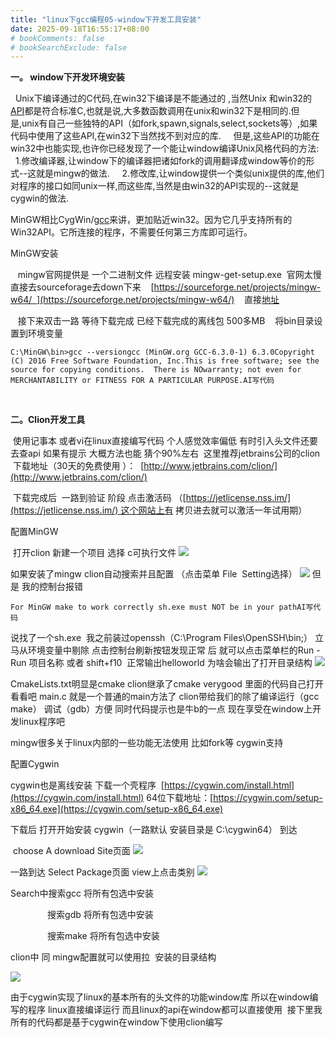 ```yaml
---
title: "linux下gcc编程05-window下开发工具安装"
date: 2025-09-18T16:55:17+08:00
# bookComments: false
# bookSearchExclude: false
---
```


**一。 window下开发环境安装**

 
  Unix下编译通过的C代码,在win32下编译是不能通过的 ,当然Unix 和win32的[API](https://so.csdn.net/so/search?q=API&spm=1001.2101.3001.7020)都是符合标准C,也就是说,大多数函数调用在unix和win32下是相同的.但是,unix有自己一些独特的API（如fork,spawn,signals,select,sockets等）,如果代码中使用了这些API,在win32下当然找不到对应的库.
     但是,这些API的功能在win32中也能实现,也许你已经发现了一个能让window编译Unix风格代码的方法:
     1.修改编译器,让window下的编译器把诸如fork的调用翻译成window等价的形式--这就是mingw的做法.
     2.修改库,让window提供一个类似unix提供的库,他们对程序的接口如同unix一样,而这些库,当然是由win32的API实现的--这就是cygwin的做法.

 
MinGW相比CygWin/[gcc](https://so.csdn.net/so/search?q=gcc&spm=1001.2101.3001.7020)来讲，更加贴近win32。因为它几乎支持所有的Win32API。它所连接的程序，不需要任何第三方库即可运行。

 
MinGW安装 

 
   mingw官网提供是 一个二进制文件 远程安装 mingw-get-setup.exe  官网太慢直接去sourceforage去down下来
    [https://sourceforge.net/projects/mingw-w64/  ](https://sourceforge.net/projects/mingw-w64/)
    直接[地址](https://sourceforge.net/projects/mingw-w64/files/Toolchains%20targetting%20Win32/Personal%20Builds/mingw-builds/installer/mingw-w64-install.exe)

 
   接下来双击一路 等待下载完成 已经下载完成的离线包 500多MB
    将bin目录设置到环境变量

 
```
C:\MinGW\bin>gcc --versiongcc (MinGW.org GCC-6.3.0-1) 6.3.0Copyright (C) 2016 Free Software Foundation, Inc.This is free software; see the source for copying conditions.  There is NOwarranty; not even for MERCHANTABILITY or FITNESS FOR A PARTICULAR PURPOSE.AI写代码
```

 
 

 
**二。Clion开发工具**

 
 使用记事本 或者vi在linux直接编写代码 个人感觉效率偏低 有时引入头文件还要去查api 如果有提示 大概方法也能
 猜个90%左右  这里推荐jetbrains公司的clion
  下载地址（30天的免费使用 ）：
  [http://www.jetbrains.com/clion/](http://www.jetbrains.com/clion/)

 
 下载完成后  一路到验证 阶段 点击激活码 （[https://jetlicense.nss.im/](https://jetlicense.nss.im/) 这个网站上有 拷贝进去就可以激活一年试用期）

 
配置MinGW

 
 打开clion 新建一个项目 选择 c可执行文件
![](https://i-blog.csdnimg.cn/blog_migrate/62920234aef8a06e595c3aac2d6fedd6.png)

 
如果安装了mingw clion自动搜索并且配置 （点击菜单 File  Setting选择）
![](https://i-blog.csdnimg.cn/blog_migrate/4f8e399f8ff6a9be2a2d515a8ed2042d.png)
 但是 我的控制台报错 

 
```
For MinGW make to work correctly sh.exe must NOT be in your pathAI写代码
```

 
说找了一个sh.exe  我之前装过openssh（C:\Program Files\OpenSSH\bin;） 立马从环境变量中剔除 点击控制台刷新按钮发现正常 后 就可以点击菜单栏的Run - Run 项目名称 或者 shift+f10  正常输出helloworld 为啥会输出了打开目录结构
![](https://i-blog.csdnimg.cn/blog_migrate/f798a858e3c7a4bfd14f5bf3b37651c9.png)

 
CmakeLists.txt明显是cmake clion继承了cmake verygood 里面的代码自己打开看看吧
 main.c 就是一个普通的main方法了
 clion带给我们的除了编译运行（gcc make） 调试（gdb）方便 同时代码提示也是牛b的一点
 现在享受在window上开发linux程序吧  

 
mingw很多关于linux内部的一些功能无法使用 比如fork等 cygwin支持 

 
配置Cygwin

 
cygwin也是离线安装 下载一个壳程序  [https://cygwin.com/install.html](https://cygwin.com/install.html)
 64位下载地址：[https://cygwin.com/setup-x86_64.exe](https://cygwin.com/setup-x86_64.exe)

 
下载后 打开开始安装 cygwin（一路默认 安装目录是 C:\cygwin64） 到达

 
 choose A download Site页面
![](https://i-blog.csdnimg.cn/blog_migrate/f9a8a9739f0165e81c3c3ee7d7af61c4.png)

 
一路到达 Select Package页面 view上点击类别
![](https://i-blog.csdnimg.cn/blog_migrate/da3d8093c7a112561e9605ce345a643f.png)

 
Search中搜索gcc 将所有包选中安装

 
               搜索gdb 将所有包选中安装

 
               搜索make 将所有包选中安装

 
clion中 同 mingw配置就可以使用拉  安装的目录结构

 
![](https://i-blog.csdnimg.cn/blog_migrate/033445fa2aa48ffe5ae23cf0efedf239.png)

 
由于cygwin实现了linux的基本所有的头文件的功能window库 所以在window编写的程序 linux直接编译运行
 而且linux的api在window都可以直接使用  接下里我所有的代码都是基于cygwin在window下使用clion编写